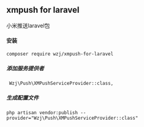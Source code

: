 ## xmpush for laravel 

小米推送laravel包


#### 安装

	composer require wzj/xmpush-for-laravel


##### 添加服务提供者

	 Wzj\Push\XMPushServiceProvider::class,


#####  生成配置文件

	php artisan vendor:publish --provider="Wzj\Push\XMPushServiceProvider::class"
